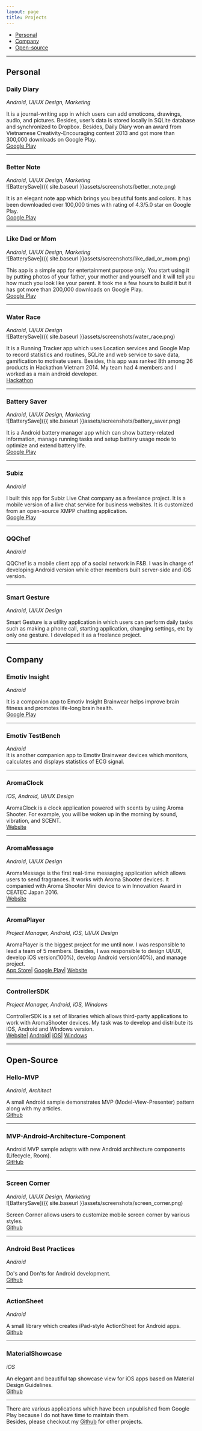 ```yaml
---
layout: page
title: Projects
---
```


* [Personal](#personal)
* [Company](#company)
* [Open-source](#open-source)  

---
## Personal

### Daily Diary
*Android, UI/UX Design, Marketing*  

It is a journal-writing app in which users can add emoticons, drawings, audio, and pictures. Besides, user’s data is stored locally in SQLite database and synchronized to Dropbox. Besides, Daily Diary won an award from Vietnamese Creativity-Encouraging contest 2013 and got more than 300,000 downloads on Google Play.  
[Google Play](https://play.google.com/store/apps/details?id=ss.passion.personaldiary)

---  
### Better Note
*Android, UI/UX Design, Marketing*  
![BatterySave]({{ site.baseurl }}assets/screenshots/better_note.png)  

It is an elegant note app which brings you beautiful fonts and colors.
It has been downloaded over 100,000 times with rating of 4.3/5.0 star on Google Play.  
[Google Play](https://play.google.com/store/apps/details?id=ss.passion.emonote)

---  
### Like Dad or Mom  
*Android, UI/UX Design, Marketing*  
![BatterySave]({{ site.baseurl }}assets/screenshots/like_dad_or_mom.png)  

This app is a simple app for entertainment purpose only. You start using it by putting photos of your
father, your mother and yourself and it will tell you how much you look like your parent.
It took me a few hours to build it but it has got more than 200,000 downloads on Google Play.  
[Google Play](https://play.google.com/store/apps/details?id=funapp.photoapp.likeparent)

---  
### Water Race
*Android, UI/UX Design*  
![BatterySave]({{ site.baseurl }}assets/screenshots/water_race.png)  

It is a Running Tracker app which uses Location services and Google Map to record statistics and routines, SQLite and web service to save data, gamification to motivate users. Besides, this app was ranked 8th among 26 products in Hackathon Vietnam 2014. My team had 4 members and I worked as a main android developer.  
[Hackathon](https://devpost.com/software/water-race)  

---  
### Battery Saver
*Android, UI/UX Design, Marketing*  
![BatterySave]({{ site.baseurl }}assets/screenshots/battery_saver.png)  

It is a Android battery manager app which can show battery-related information, manage running tasks and setup battery usage mode to optimize and extend battery life.  
[Google Play](https://play.google.com/store/apps/details?id=com.emopass.powermanager)

---  
### Subiz
*Android*  

I built this app for Subiz Live Chat company as a freelance project. It is a mobile version of a live chat service for business websites. It is customized from an open-source XMPP chatting application.   
[Google Play](https://play.google.com/store/apps/details?id=com.subiz.androidapp)

---  
### QQChef
*Android*  

QQChef is a mobile client app of a social network in F&B. I was in charge of developing Android version while other members built server-side and iOS version.  

---  
### Smart Gesture
*Android, UI/UX Design*  

Smart Gesture is a utility application in which users can perform daily tasks such as making a phone call, starting application, changing settings, etc by only one gesture. I developed it as a freelance project.  

---

## Company

### Emotiv Insight
*Android*  

It is a companion app to Emotiv Insight Brainwear helps improve brain fitness and promotes life-long brain health.  
[Google Play](https://play.google.com/store/apps/details?id=com.emotiv.insightapp)

---  
### Emotiv TestBench
*Android*  
It is another companion app to Emotiv Brainwear devices which monitors, calculates and displays statistics of ECG signal.  

---  
### AromaClock
*iOS, Android, UI/UX Design*  

AromaClock is a clock application powered with scents by using Aroma Shooter. For example, you will be woken up in the morning by sound, vibration, and SCENT.  
[Website](https://aromajoin.com/en/software/apps/aroma-clock)

---  
### AromaMessage
*Android, UI/UX Design*  

AromaMessage is the first real-time messaging application which allows users to send fragrances. It works with Aroma Shooter devices. It companied with Aroma Shooter Mini device to win Innovation Award in CEATEC Japan 2016.  
[Website](https://aromajoin.com/en/software/apps/aroma-messages)

---  
### AromaPlayer
*Project Manager, Android, iOS, UI/UX Design*  

AromaPlayer is the biggest project for me until now. I was responsible to lead a team of 5 members. Besides, I was responsible to design UI/UX, develop iOS version(100%), develop Android version(40%), and manage project.  
[App Store](https://itunes.apple.com/app/aromaplayer/id1189050837)|
[Google Play](https://play.google.com/store/apps/details?id=com.aromajoin.aromaplayeronline)|
[Website](https://aromajoin.com/en/software/apps/aroma-player)  

---  
### ControllerSDK
*Project Manager, Android, iOS, Windows*  

ControllerSDK is a set of libraries which allows third-party applications to work with AromaShooter devices. My task was to develop and distribute its iOS, Android and Windows version.  
[Website](https://aromajoin.com/software/sdks)|
[Android](https://github.com/aromajoin/controller-sdk-android)|
[iOS](https://github.com/aromajoin/controller-sdk-ios)|
[Windows](https://github.com/aromajoin/controller-sdk-windows)

---

## Open-Source

### Hello-MVP
*Android, Architect*

A small Android sample demonstrates MVP (Model-View-Presenter) pattern along with my articles.  
[Github](https://github.com/quangctkm9207/hello-mvp)  

---
### MVP-Android-Architecture-Component

Android MVP sample adapts with new Android architecture components (Lifecycle, Room).  
[GitHub](https://github.com/quangctkm9207/mvp-android-arch-component)  

---  
### Screen Corner
*Android, UI/UX Design, Marketing*  
![BatterySave]({{ site.baseurl }}assets/screenshots/screen_corner.png)  

Screen Corner allows users to customize mobile screen corner by various styles.  
[Github](https://github.com/quangctkm9207/screen-corner)

---
### Android Best Practices
*Android*  

Do's and Don'ts for Android development.  
[Github](https://github.com/futurice/android-best-practices)  

---  
### ActionSheet
*Android*  

A small library which creates iPad-style ActionSheet for Android apps.  
[Github](https://github.com/aromajoin/actionsheet-android)

---
### MaterialShowcase
*iOS*  

An elegant and beautiful tap showcase view for iOS apps based on Material Design Guidelines.  
[Github](https://github.com/aromajoin/material-showcase-ios)

---  
There are various applications which have been unpublished from Google Play because I do not have time to maintain them.  
Besides, please checkout my [Github](https://github.com/quangctkm9207) for other projects.
